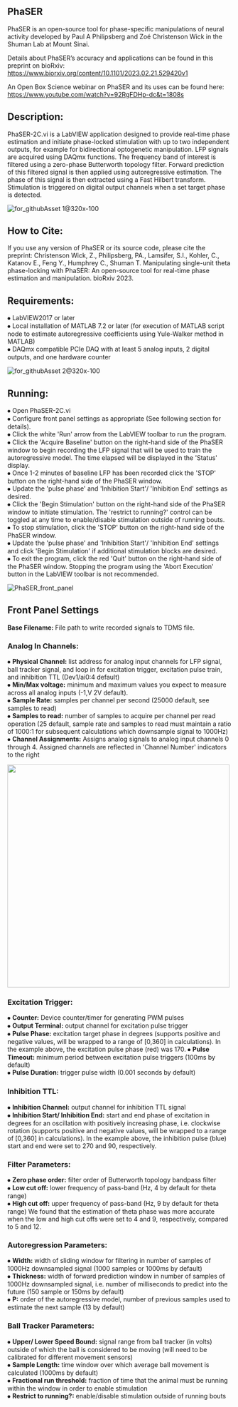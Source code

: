 ## PhaSER  
PhaSER is an open-source tool for phase-specific manipulations of neural activity developed by Paul A Philipsberg and Zoé Christenson Wick in the Shuman Lab at Mount Sinai.

Details about PhaSER’s accuracy and applications can be found in this preprint on bioRxiv: https://www.biorxiv.org/content/10.1101/2023.02.21.529420v1

An Open Box Science webinar on PhaSER and its uses can be found here: https://www.youtube.com/watch?v=92RgFDHp-dc&t=1808s


## Description:  
PhaSER-2C.vi is a LabVIEW application designed to provide real-time phase estimation and initiate phase-locked stimulation with up to two independent outputs, for example for bidirectional optogenetic manipulation. LFP signals are acquired using DAQmx functions. The frequency band of interest is filtered using a zero-phase Butterworth topology filter. Forward prediction of this filtered signal is then applied using autoregressive estimation. The phase of this signal is then extracted using a Fast Hilbert transform. Stimulation is triggered on digital output channels when a set target phase is detected.

![for_githubAsset 1@320x-100](https://user-images.githubusercontent.com/108362860/220750030-89389a39-4b74-4efe-aaec-76c8c02f96fc.jpg)

## How to Cite:
If you use any version of PhaSER or its source code, please cite the preprint:
Christenson Wick, Z., Philipsberg, PA., Lamsifer, S.I., Kohler, C., Katanov E., Feng Y., Humphrey C., Shuman T. Manipulating single-unit theta phase-locking with PhaSER: An open-source tool for real-time phase estimation and manipulation.  bioRxiv 2023. 

## Requirements:
⦁	LabVIEW2017 or later  
⦁	Local installation of MATLAB 7.2 or later (for execution of MATLAB script node to estimate autoregressive coefficients using Yule-Walker method in MATLAB)  
⦁	DAQmx compatible PCIe DAQ with at least 5 analog inputs, 2 digital outputs, and one hardware counter  

![for_githubAsset 2@320x-100](https://user-images.githubusercontent.com/108362860/220750155-97bd5204-39fa-479b-b4c6-0ce2409bd566.jpg)

## Running:  
⦁	Open PhaSER-2C.vi  
⦁	Configure front panel settings as appropriate (See following section for details).  
⦁	Click the white 'Run' arrow from the LabVIEW toolbar to run the program.  
⦁	Click the 'Acquire Baseline' button on the right-hand side of the PhaSER window to begin recording the LFP signal that will be used to train the autoregressive model. The time elapsed will be displayed in the 'Status' display.  
⦁	Once 1-2 minutes of baseline LFP has been recorded click the 'STOP' button on the right-hand side of the PhaSER window.  
⦁	Update the 'pulse phase' and 'Inhibition Start'/ 'Inhibition End' settings as desired.  
⦁	Click the 'Begin Stimulation' button on the right-hand side of the PhaSER window to initiate stimulation. The 'restrict to running?' control can be toggled at any time to enable/disable stimulation outside of running bouts.  
⦁	To stop stimulation, click the 'STOP' button on the right-hand side of the PhaSER window.  
⦁	Update the 'pulse phase' and 'Inhibition Start'/ 'Inhibition End' settings and click 'Begin Stimulation' if additional stimulation blocks are desired.  
⦁	To exit the program, click the red 'Quit' button on the right-hand side of the PhaSER window. Stopping the program using the 'Abort Execution' button in the LabVIEW toolbar is not recommended.  


![PhaSER_front_panel](https://user-images.githubusercontent.com/99913976/214125636-39915a42-b956-4302-8a8e-386e057889c3.jpg)

## Front Panel Settings    

**Base Filename:** File path to write recorded signals to TDMS file.  

### Analog In Channels:  
⦁	**Physical Channel:** list address for analog input channels for LFP signal, ball tracker signal, and loop in for excitation trigger, excitation pulse train, and inhibition TTL (Dev1/ai0:4 default)  
⦁	**Min/Max voltage:** minimum and maximum values you expect to measure across all analog inputs (-1,V 2V default).  
⦁	**Sample Rate:** samples per channel per second (25000 default, see samples to read)   
⦁	**Samples to read:**  number of samples to acquire per channel per read operation (25 default, sample rate and samples to read must maintain a ratio of 1000:1 for subsequent calculations which downsample signal to 1000Hz)  
⦁	**Channel Assignments:** Assigns analog signals to analog input channels 0 through 4. Assigned channels are reflected in 'Channel Number' indicators to the right  

<img src="https://user-images.githubusercontent.com/108362860/220751484-50d10a87-19a3-448d-aa28-13ea38777a9d.png" width="500">

### Excitation Trigger:  
⦁	**Counter:** Device counter/timer for generating PWM pulses  
⦁	**Output Terminal:** output channel for excitation pulse trigger  
⦁	**Pulse Phase:** excitation target phase in degrees (supports positive and negative values, will be wrapped to a range of [0,360] in calculations). In the example above, the excitation pulse phase (red) was 170.
⦁	**Pulse Timeout:** minimum period between excitation pulse triggers (100ms by default)  
⦁	**Pulse Duration:** trigger pulse width (0.001 seconds by default)  

### Inhibition TTL:  
⦁	**Inhibition Channel:** output channel for inhibition TTL signal  
⦁	**Inhibition Start/ Inhibition End:** start and end phase of excitation in degrees for an oscillation with positively increasing phase, i.e. clockwise rotation (supports positive and negative values, will be wrapped to a range of [0,360] in calculations). In the example above, the inhibition pulse (blue) start and end were set to 270 and 90, respectively.


### Filter Parameters:  
⦁	**Zero phase order:** filter order of Butterworth topology bandpass filter  
⦁	**Low cut off:** lower frequency of pass-band (Hz, 4 by default for theta range)  
⦁	**High cut off:** upper frequency of pass-band (Hz, 9 by default for theta range)
We found that the estimation of theta phase was more accurate when the low and high cut offs were set to 4 and 9, respectively, compared to 5 and 12. 

### Autoregression Parameters:  
⦁	**Width:** width of sliding window for filtering in number of samples of 1000Hz downsampled signal (1000 samples or 1000ms by default)  
⦁	**Thickness:** width of forward prediction window in number of samples of 1000Hz downsampled signal, i.e. number of milliseconds to predict into the future (150 sample or 150ms by default)  
⦁	**P:** order of the autoregressive model, number of previous samples used to estimate the next sample (13 by default)  

### Ball Tracker Parameters:    
⦁	 **Upper/ Lower Speed Bound:** signal range from ball tracker (in volts) outside of which the ball is considered to be moving (will need to be calibrated for different movement sensors)  
⦁	**Sample Length:** time window over which average ball movement is calculated (1000ms by default)  
⦁	**Fractional run threshold:** fraction of time that the animal must be running within the window in order to enable stimulation  
⦁	**Restrict to running?:** enable/disable stimulation outside of running bouts  

  



